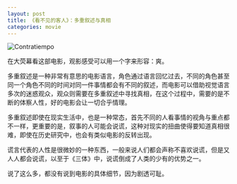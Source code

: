 ```yaml
---
layout: post
title: 《看不见的客人》：多重叙述与真相
categories: movie
---
```


![Contratiempo](https://img3.doubanio.com/view/movie_poster_cover/lpst/public/p2498971355.webp)

在大荧幕看这部电影，观影感受可以用一个字来形容：爽。

多重叙述是一种非常有意思的电影语言，角色通过语言回忆过去，不同的角色甚至同一个角色不同的时间对同一件事情都会有不同的叙述，而电影可以借助视觉语言多次的迷惑观众，观众则需要在多重叙述中寻找真相，在这个过程中，需要的是不断的体察人性，好的电影会让一切合乎情理。

多重叙述即使在现实生活中，也是一种常态，首先不同的人看事情的视角与重点都不一样，更重要的是，叙事的人可能会说谎，这种对现实的扭曲使得要知道真相很难，即使在历史研究中，也会有类似电影的反转出现。

谎言代表的人性是很微妙的一种东西，一般来说人们都会声称不喜欢说谎，但是又人人都会说谎，以至于《三体》中，说谎倒成了人类的少有的优势之一。

说了这么多，都没有说到电影的具体细节，因为剧透可耻。